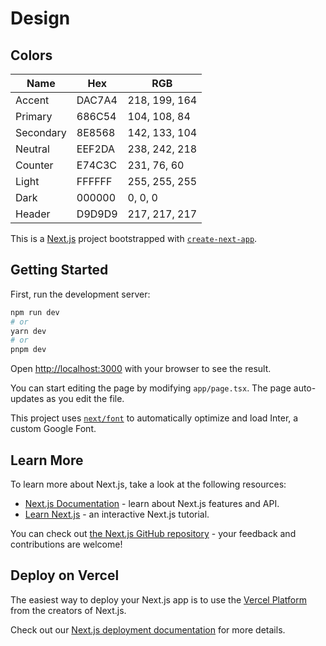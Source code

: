 # Design

## Colors

| Name      | Hex    | RGB           |
|-----------|--------|---------------|
| Accent    | DAC7A4 | 218, 199, 164 |
| Primary   | 686C54 | 104, 108, 84  |
| Secondary | 8E8568 | 142, 133, 104 |
| Neutral   | EEF2DA | 238, 242, 218 |
| Counter   | E74C3C | 231, 76, 60   |
| Light     | FFFFFF | 255, 255, 255 |
| Dark      | 000000 | 0, 0, 0       |
| Header    | D9D9D9 | 217, 217, 217 |






This is a [Next.js](https://nextjs.org/) project bootstrapped with [`create-next-app`](https://github.com/vercel/next.js/tree/canary/packages/create-next-app).

## Getting Started

First, run the development server:

```bash
npm run dev
# or
yarn dev
# or
pnpm dev
```

Open [http://localhost:3000](http://localhost:3000) with your browser to see the result.

You can start editing the page by modifying `app/page.tsx`. The page auto-updates as you edit the file.

This project uses [`next/font`](https://nextjs.org/docs/basic-features/font-optimization) to automatically optimize and load Inter, a custom Google Font.

## Learn More

To learn more about Next.js, take a look at the following resources:

- [Next.js Documentation](https://nextjs.org/docs) - learn about Next.js features and API.
- [Learn Next.js](https://nextjs.org/learn) - an interactive Next.js tutorial.

You can check out [the Next.js GitHub repository](https://github.com/vercel/next.js/) - your feedback and contributions are welcome!

## Deploy on Vercel

The easiest way to deploy your Next.js app is to use the [Vercel Platform](https://vercel.com/new?utm_medium=default-template&filter=next.js&utm_source=create-next-app&utm_campaign=create-next-app-readme) from the creators of Next.js.

Check out our [Next.js deployment documentation](https://nextjs.org/docs/deployment) for more details.
